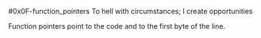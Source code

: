 #0x0F-function_pointers
To hell with circumstances; I create opportunities

Function pointers point to the code and to the first byte of the line.
